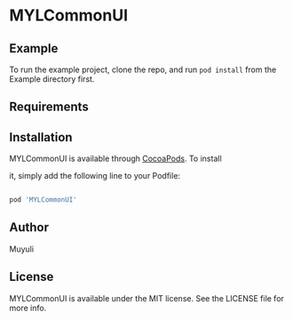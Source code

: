 # MYLCommonUI


## Example

To run the example project, clone the repo, and run `pod install` from the Example directory first.

## Requirements

## Installation

MYLCommonUI is available through [CocoaPods](https://cocoapods.org). To install

it, simply add the following line to your Podfile:



```ruby

pod 'MYLCommonUI'

```



## Author



Muyuli 



## License

MYLCommonUI is available under the MIT license. See the LICENSE file for more info.
